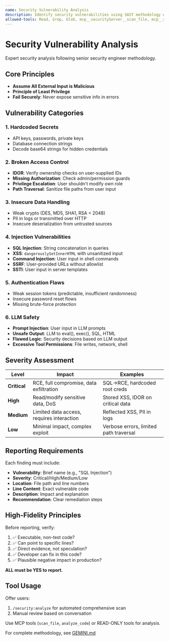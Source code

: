 ```yaml
---
name: Security Vulnerability Analysis
description: Identify security vulnerabilities using SAST methodology with MCP tools for code scanning. Use when reviewing code security, analyzing vulnerabilities, auditing changes, or when user mentions security, vulnerabilities, SQL injection, XSS, authentication, secrets, or security audit.
allowed-tools: Read, Grep, Glob, mcp__securityServer__scan_file, mcp__securityServer__analyze_code
---
```


# Security Vulnerability Analysis

Expert security analysis following senior security engineer methodology.

## Core Principles

- **Assume All External Input is Malicious**
- **Principle of Least Privilege**
- **Fail Securely**: Never expose sensitive info in errors

## Vulnerability Categories

### 1. Hardcoded Secrets
- API keys, passwords, private keys
- Database connection strings
- Decode base64 strings for hidden credentials

### 2. Broken Access Control
- **IDOR**: Verify ownership checks on user-supplied IDs
- **Missing Authorization**: Check admin/permission guards
- **Privilege Escalation**: User shouldn't modify own role
- **Path Traversal**: Sanitize file paths from user input

### 3. Insecure Data Handling
- Weak crypto (DES, MD5, SHA1, RSA < 2048)
- PII in logs or transmitted over HTTP
- Insecure deserialization from untrusted sources

### 4. Injection Vulnerabilities
- **SQL Injection**: String concatenation in queries
- **XSS**: `dangerouslySetInnerHTML` with unsanitized input
- **Command Injection**: User input in shell commands
- **SSRF**: User-provided URLs without allowlist
- **SSTI**: User input in server templates

### 5. Authentication Flaws
- Weak session tokens (predictable, insufficient randomness)
- Insecure password reset flows
- Missing brute-force protection

### 6. LLM Safety
- **Prompt Injection**: User input in LLM prompts
- **Unsafe Output**: LLM to eval(), exec(), SQL, HTML
- **Flawed Logic**: Security decisions based on LLM output
- **Excessive Tool Permissions**: File writes, network, shell

## Severity Assessment

| Level | Impact | Examples |
|-------|--------|----------|
| **Critical** | RCE, full compromise, data exfiltration | SQL→RCE, hardcoded root creds |
| **High** | Read/modify sensitive data, DoS | Stored XSS, IDOR on critical data |
| **Medium** | Limited data access, requires interaction | Reflected XSS, PII in logs |
| **Low** | Minimal impact, complex exploit | Verbose errors, limited path traversal |

## Reporting Requirements

Each finding must include:
- **Vulnerability**: Brief name (e.g., "SQL Injection")
- **Severity**: Critical/High/Medium/Low
- **Location**: File path and line numbers
- **Line Content**: Exact vulnerable code
- **Description**: Impact and explanation
- **Recommendation**: Clear remediation steps

## High-Fidelity Principles

Before reporting, verify:
1. ✅ Executable, non-test code?
2. ✅ Can point to specific lines?
3. ✅ Direct evidence, not speculation?
4. ✅ Developer can fix in this code?
5. ✅ Plausible negative impact in production?

**ALL must be YES to report.**

## Tool Usage

Offer users:
1. `/security:analyze` for automated comprehensive scan
2. Manual review based on conversation

Use MCP tools (`scan_file`, `analyze_code`) or READ-ONLY tools for analysis.

For complete methodology, see [GEMINI.md](./GEMINI.md)